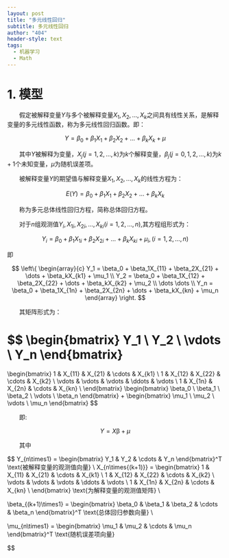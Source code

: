 ```yaml
---
layout: post
title: "多元线性回归"
subtitle: 多元线性回归
author: "404"
header-style: text
tags:
  - 机器学习
  - Math
---
```


# 1. 模型

　　假定被解释变量$Y$与多个被解释变量$X_1,X_2,\dots,X_k$之间具有线性关系，是解释变量的多元线性函数，称为多元线性回归函数。即：

$$
Y = \beta_0 + \beta_1X_1 + \beta_2X_2 + \dots  + \beta_kX_k + \mu \tag{1.1}
$$

　　其中$Y$被解释为变量，$X_j(j=1,2,\dots,k)$为$k$个解释变量，$\beta_j(j=0,1,2,\dots,k)$为$k+1$个未知变量，$\mu$为随机误差项。

　　被解释变量$Y$的期望值与解释变量$X_1,X_2,\dots,X_k$的线性方程为：

$$
E(Y) = \beta_0 + \beta_1X_1 + \beta_2X_2 + \dots  + \beta_kX_k \tag{1.2}
$$

　　称为多元总体线性回归方程，简称总体回归方程。

　　对于$n$组观测值$Y_i,X_{1i},X_{2i},\dots,X_{ki}(i=1,2,\dots,n)$,其方程组形式为：

$$
Y_i = \beta_0 + \beta_1X_{1i} + \beta_2X_{2i} + \dots  + \beta_kX_{ki} + \mu_i,(i=1,2,\dots,n) \tag{1.3}
$$

即

$$
\left\{
\begin{array}{c}
Y_1 = \beta_0 + \beta_1X_{11} + \beta_2X_{21} + \dots  + \beta_kX_{k1} + \mu_1 \\
Y_2 = \beta_0 + \beta_1X_{12} + \beta_2X_{22} + \dots  + \beta_kX_{k2} + \mu_2 \\
\dots \dots \\
Y_n = \beta_0 + \beta_1X_{1n} + \beta_2X_{2n} + \dots  + \beta_kX_{kn} + \mu_n
\end{array}
\right.
$$

　　其矩阵形式为：

$$
\begin{bmatrix} Y_1 \\  Y_2 \\ \vdots \\ Y_n \end{bmatrix}
=
\begin{bmatrix}
1 & X_{11} & X_{21} & \cdots & X_{k1} \\
1 & X_{12} & X_{22} & \cdots & X_{k2} \\
\vdots & \vdots & \vdots & \ddots & \vdots \\
1 & X_{1n} & X_{2n} & \cdots & X_{kn} \\
\end{bmatrix}
\begin{bmatrix} \beta_0 \\ \beta_1 \\ \beta_2 \\ \vdots \\ \beta_n \end{bmatrix}
+
\begin{bmatrix} \mu_1 \\ \mu_2 \\ \vdots \\ \mu_n \end{bmatrix}
$$

　　即:

$$
Y = X\mathrm{\beta} + \mu \tag{1.4}
$$

　　其中

$$
Y_{n\times1} = \begin{bmatrix} Y_1 &  Y_2 & \cdots & Y_n \end{bmatrix}^T \text{被解释变量的观测值向量} \\
X_{n\times{(k+1)}} =
\begin{bmatrix}
1 & X_{11} & X_{21} & \cdots & X_{k1} \\
1 & X_{12} & X_{22} & \cdots & X_{k2} \\
\vdots & \vdots & \vdots & \ddots & \vdots \\
1 & X_{1n} & X_{2n} & \cdots & X_{kn} \\
\end{bmatrix} \text{为解释变量的观测值矩阵}  \\

\beta_{(k+1)\times1} = \begin{bmatrix} \beta_0 & \beta_1 & \beta_2 & \cdots & \beta_n \end{bmatrix}^T \text{总体回归参数向量} \\

\mu_{n\times1} = \begin{bmatrix} \mu_1 & \mu_2 & \cdots & \mu_n \end{bmatrix}^T \text{随机误差项向量}

$$
